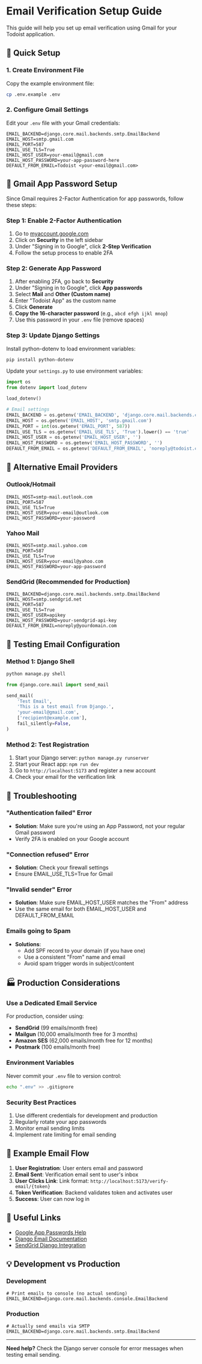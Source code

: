 # Email Verification Setup Guide

This guide will help you set up email verification using Gmail for your Todoist application.

## 🚀 Quick Setup

### 1. Create Environment File

Copy the example environment file:
```bash
cp .env.example .env
```

### 2. Configure Gmail Settings

Edit your `.env` file with your Gmail credentials:
```env
EMAIL_BACKEND=django.core.mail.backends.smtp.EmailBackend
EMAIL_HOST=smtp.gmail.com
EMAIL_PORT=587
EMAIL_USE_TLS=True
EMAIL_HOST_USER=your-email@gmail.com
EMAIL_HOST_PASSWORD=your-app-password-here
DEFAULT_FROM_EMAIL=Todoist <your-email@gmail.com>
```

## 📧 Gmail App Password Setup

Since Gmail requires 2-Factor Authentication for app passwords, follow these steps:

### Step 1: Enable 2-Factor Authentication
1. Go to [myaccount.google.com](https://myaccount.google.com)
2. Click on **Security** in the left sidebar
3. Under "Signing in to Google", click **2-Step Verification**
4. Follow the setup process to enable 2FA

### Step 2: Generate App Password
1. After enabling 2FA, go back to **Security**
2. Under "Signing in to Google", click **App passwords**
3. Select **Mail** and **Other (Custom name)**
4. Enter "Todoist App" as the custom name
5. Click **Generate**
6. **Copy the 16-character password** (e.g., `abcd efgh ijkl mnop`)
7. Use this password in your `.env` file (remove spaces)

### Step 3: Update Django Settings

Install python-dotenv to load environment variables:
```bash
pip install python-dotenv
```

Update your `settings.py` to use environment variables:

```python
import os
from dotenv import load_dotenv

load_dotenv()

# Email settings
EMAIL_BACKEND = os.getenv('EMAIL_BACKEND', 'django.core.mail.backends.console.EmailBackend')
EMAIL_HOST = os.getenv('EMAIL_HOST', 'smtp.gmail.com')
EMAIL_PORT = int(os.getenv('EMAIL_PORT', 587))
EMAIL_USE_TLS = os.getenv('EMAIL_USE_TLS', 'True').lower() == 'true'
EMAIL_HOST_USER = os.getenv('EMAIL_HOST_USER', '')
EMAIL_HOST_PASSWORD = os.getenv('EMAIL_HOST_PASSWORD', '')
DEFAULT_FROM_EMAIL = os.getenv('DEFAULT_FROM_EMAIL', 'noreply@todoist.com')
```

## 🔧 Alternative Email Providers

### Outlook/Hotmail
```env
EMAIL_HOST=smtp-mail.outlook.com
EMAIL_PORT=587
EMAIL_USE_TLS=True
EMAIL_HOST_USER=your-email@outlook.com
EMAIL_HOST_PASSWORD=your-password
```

### Yahoo Mail
```env
EMAIL_HOST=smtp.mail.yahoo.com
EMAIL_PORT=587
EMAIL_USE_TLS=True
EMAIL_HOST_USER=your-email@yahoo.com
EMAIL_HOST_PASSWORD=your-app-password
```

### SendGrid (Recommended for Production)
```env
EMAIL_BACKEND=django.core.mail.backends.smtp.EmailBackend
EMAIL_HOST=smtp.sendgrid.net
EMAIL_PORT=587
EMAIL_USE_TLS=True
EMAIL_HOST_USER=apikey
EMAIL_HOST_PASSWORD=your-sendgrid-api-key
DEFAULT_FROM_EMAIL=noreply@yourdomain.com
```

## 🧪 Testing Email Configuration

### Method 1: Django Shell
```bash
python manage.py shell
```

```python
from django.core.mail import send_mail

send_mail(
    'Test Email',
    'This is a test email from Django.',
    'your-email@gmail.com',
    ['recipient@example.com'],
    fail_silently=False,
)
```

### Method 2: Test Registration
1. Start your Django server: `python manage.py runserver`
2. Start your React app: `npm run dev`
3. Go to `http://localhost:5173` and register a new account
4. Check your email for the verification link

## 🚨 Troubleshooting

### "Authentication failed" Error
- **Solution**: Make sure you're using an App Password, not your regular Gmail password
- Verify 2FA is enabled on your Google account

### "Connection refused" Error
- **Solution**: Check your firewall settings
- Ensure EMAIL_USE_TLS=True for Gmail

### "Invalid sender" Error
- **Solution**: Make sure EMAIL_HOST_USER matches the "From" address
- Use the same email for both EMAIL_HOST_USER and DEFAULT_FROM_EMAIL

### Emails going to Spam
- **Solutions**:
  - Add SPF record to your domain (if you have one)
  - Use a consistent "From" name and email
  - Avoid spam trigger words in subject/content

## 🏭 Production Considerations

### Use a Dedicated Email Service
For production, consider using:
- **SendGrid** (99 emails/month free)
- **Mailgun** (10,000 emails/month free for 3 months)
- **Amazon SES** (62,000 emails/month free for 12 months)
- **Postmark** (100 emails/month free)

### Environment Variables
Never commit your `.env` file to version control:
```bash
echo ".env" >> .gitignore
```

### Security Best Practices
1. Use different credentials for development and production
2. Regularly rotate your app passwords
3. Monitor email sending limits
4. Implement rate limiting for email sending

## 📝 Example Email Flow

1. **User Registration**: User enters email and password
2. **Email Sent**: Verification email sent to user's inbox
3. **User Clicks Link**: Link format: `http://localhost:5173/verify-email/{token}`
4. **Token Verification**: Backend validates token and activates user
5. **Success**: User can now log in

## 🔗 Useful Links

- [Google App Passwords Help](https://support.google.com/accounts/answer/185833)
- [Django Email Documentation](https://docs.djangoproject.com/en/4.2/topics/email/)
- [SendGrid Django Integration](https://docs.sendgrid.com/for-developers/sending-email/django)

## 💡 Development vs Production

### Development
```env
# Print emails to console (no actual sending)
EMAIL_BACKEND=django.core.mail.backends.console.EmailBackend
```

### Production
```env
# Actually send emails via SMTP
EMAIL_BACKEND=django.core.mail.backends.smtp.EmailBackend
```

---

**Need help?** Check the Django server console for error messages when testing email sending.